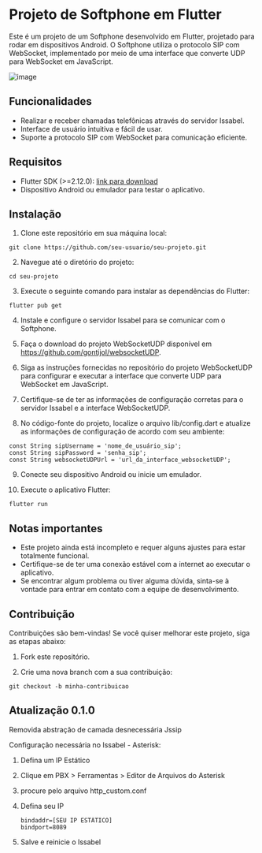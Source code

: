 # Projeto de Softphone em Flutter

Este é um projeto de um Softphone desenvolvido em Flutter, projetado para rodar em dispositivos Android. O Softphone utiliza o protocolo SIP com WebSocket, implementado por meio de uma interface que converte UDP para WebSocket em JavaScript.

![image](https://github.com/gontijol/softPhone/assets/64325773/11f362a0-237b-40c0-a2f7-638c60ff941e)

## Funcionalidades

-   Realizar e receber chamadas telefônicas através do servidor Issabel.
-   Interface de usuário intuitiva e fácil de usar.
-   Suporte a protocolo SIP com WebSocket para comunicação eficiente.

## Requisitos

-   Flutter SDK (>=2.12.0): [link para download](https://flutter.dev)
-   Dispositivo Android ou emulador para testar o aplicativo.

## Instalação

1. Clone este repositório em sua máquina local:

`git clone https://github.com/seu-usuario/seu-projeto.git`

2. Navegue até o diretório do projeto:

`cd seu-projeto`

3. Execute o seguinte comando para instalar as dependências do Flutter:

`flutter pub get`

4. Instale e configure o servidor Issabel para se comunicar com o Softphone.

5. Faça o download do projeto WebSocketUDP disponível em https://github.com/gontijol/websocketUDP.

6. Siga as instruções fornecidas no repositório do projeto WebSocketUDP para configurar e executar a interface que converte UDP para WebSocket em JavaScript.

7. Certifique-se de ter as informações de configuração corretas para o servidor Issabel e a interface WebSocketUDP.

8. No código-fonte do projeto, localize o arquivo lib/config.dart e atualize as informações de configuração de acordo com seu ambiente:

```const String issabelServer = 'endereço_do_servidor_issabel';
const String sipUsername = 'nome_de_usuário_sip';
const String sipPassword = 'senha_sip';
const String websocketUDPUrl = 'url_da_interface_websocketUDP';
```

9. Conecte seu dispositivo Android ou inicie um emulador.

10. Execute o aplicativo Flutter:

`flutter run`

## Notas importantes

-   Este projeto ainda está incompleto e requer alguns ajustes para estar totalmente funcional.
-   Certifique-se de ter uma conexão estável com a internet ao executar o aplicativo.
-   Se encontrar algum problema ou tiver alguma dúvida, sinta-se à vontade para entrar em contato com a equipe de desenvolvimento.

## Contribuição

Contribuições são bem-vindas! Se você quiser melhorar este projeto, siga as etapas abaixo:

1. Fork este repositório.

2. Crie uma nova branch com a sua contribuição:

`git checkout -b minha-contribuicao`

## Atualização 0.1.0

Removida abstração de camada desnecessária Jssip

Configuração necessária no Issabel - Asterisk:

1. Defina um IP Estático

2. Clique em PBX > Ferramentas > Editor de Arquivos do Asterisk

3. procure pelo arquivo http_custom.conf

4. Defina seu IP
   ```
   bindaddr=[SEU IP ESTÁTICO]
   bindport=8089
   ```

5. Salve e reinicie o Issabel
